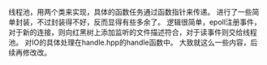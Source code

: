 线程池，用两个类来实现，具体的函数任务通过函数指针来传递。
进行了一些简单封装，不过封装得不好，反而显得有些多余了。
逻辑很简单，epoll注册事件，对于新的连接，则向红黑树上添加监听的文件描述符合，对于读事件则交给线程池。
对IO的具体处理在handle.hpp的handle函数中。
大致就这么一些内容，后续再修改改。
